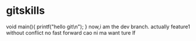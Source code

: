 # gitskills
void main(){
	printf("hello git\n");
}
now,i am the dev branch.
actually feature1 without conflict
no fast forward
cao ni ma
want ture lf
